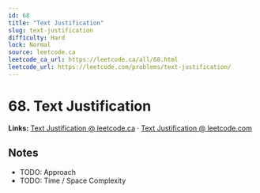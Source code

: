 ```yaml
--- 
id: 68
title: "Text Justification"
slug: text-justification
difficulty: Hard
lock: Normal
source: leetcode.ca
leetcode_ca_url: https://leetcode.ca/all/68.html
leetcode_url: https://leetcode.com/problems/text-justification/
---
```


# 68. Text Justification

**Links:** [Text Justification @ leetcode.ca](https://leetcode.ca/all/68.html) · [Text Justification @ leetcode.com](https://leetcode.com/problems/text-justification/)

## Notes
- TODO: Approach
- TODO: Time / Space Complexity
